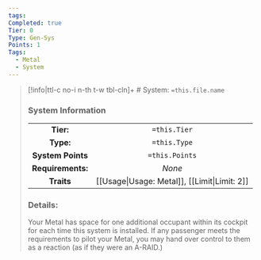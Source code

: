 ```yaml
---
tags: 
Completed: true
Tier: 0
Type: Gen-Sys
Points: 1
Tags:
  - Metal
  - System
---
```

> [!info|ttl-c no-i n-th t-w tbl-cln]+ # System: `=this.file.name`
> ### System Information
>|||
> |:---:|:---:|
> |**Tier:** | `=this.Tier`  |
> | **Type:** | `=this.Type`  |
> |**System Points**|`=this.Points`|
> | **Requirements:** | *None* |
> |**Traits**| [[Usage\|Usage: Metal]], [[Limit\|Limit: 2]]|
> ### Details:
> Your Metal has space for one additional occupant within its cockpit for each time this system is installed. If any passenger meets the requirements to pilot your Metal, you may hand over control to them as a reaction (as if they were an A-RAID.)